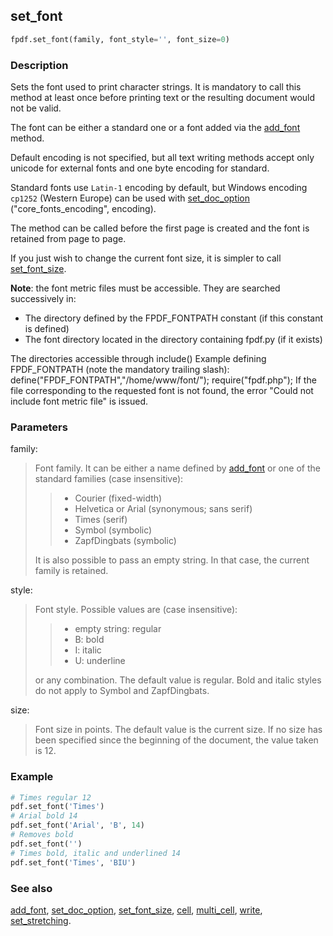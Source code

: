 ## set_font ##

```python
fpdf.set_font(family, font_style='', font_size=0)
```

### Description ###

Sets the font used to print character strings. It is mandatory to call this 
method at least once before printing text or the resulting document would not 
be valid.

The font can be either a standard one or a font added via the 
[add_font](add_font.md) method. 

Default encoding is not specified, but all text writing methods accept only
unicode for external fonts and one byte encoding for standard.

Standard fonts use `Latin-1` encoding by default, but Windows 
encoding `cp1252` (Western Europe) can be used with 
[set_doc_option](set_doc_option.md) ("core_fonts_encoding", encoding).

The method can be called before the first page is created and the font is 
retained from page to page.

If you just wish to change the current font size, it is simpler to call 
[set_font_size](set_font_size.md).

**Note**: the font metric files must be accessible. They are searched 
successively in:

 * The directory defined by the FPDF\_FONTPATH constant (if this constant is 
   defined)
 * The font directory located in the directory containing fpdf.py (if it 
   exists)

The directories accessible through include()
Example defining FPDF_FONTPATH (note the mandatory trailing slash):
define("FPDF_FONTPATH","/home/www/font/");
require("fpdf.php");
If the file corresponding to the requested font is not found, the error "Could 
not include font metric file" is issued.


### Parameters ###

family:
> Font family. It can be either a name defined by [add_font](add_font.md) or 
  one of the standard families (case insensitive):
>>  * Courier (fixed-width)
>>  * Helvetica or Arial (synonymous; sans serif)
>>  * Times (serif)
>>  * Symbol (symbolic)
>>  * ZapfDingbats (symbolic)
> 
> It is also possible to pass an empty string. In that case, the current 
  family is retained.

style:
> Font style. Possible values are (case insensitive):
>>  * empty string: regular
>>  * B: bold
>>  * I: italic
>>  * U: underline
> 
> or any combination. The default value is regular. Bold and italic styles do 
  not apply to Symbol and ZapfDingbats.

size:
> Font size in points.
> The default value is the current size. If no size has been specified since 
  the beginning of the document, the value taken is 12.

### Example ###

```python
# Times regular 12
pdf.set_font('Times')
# Arial bold 14
pdf.set_font('Arial', 'B', 14)
# Removes bold
pdf.set_font('')
# Times bold, italic and underlined 14
pdf.set_font('Times', 'BIU')
```

### See also ###

[add_font](add_font.md), [set_doc_option](set_doc_option.md), 
[set_font_size](set_font_size.md), [cell](cell.md), 
[multi_cell](multi_cell.md), [write](write.md), 
[set_stretching](set_stretching.md).
